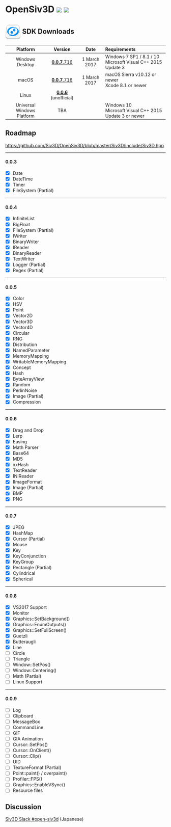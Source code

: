 <h1>OpenSiv3D <a href="http://doge.mit-license.org"><img src="http://img.shields.io/:license-mit-blue.svg"></a> <a href="https://siv3d-slackin.herokuapp.com/"><img src="https://siv3d-slackin.herokuapp.com/badge.svg"></a></h1>

<h2><a href="#-sdk-downloads"><img src="doc/siv3d_icon_48.png" align="absmiddle"></a> SDK Downloads</h2>

| Platform        | Version        | Date       | Requirements                  |
|:---------------:|:---------------:|:-------------:|:------------------------------|
| Windows Desktop | <a href="https://github.com/Siv3D/OpenSiv3D/wiki/OpenSiv3D-SDK-for-Windows-Desktop">**0.0.7**.716</a>     | 1 March 2017 | Windows 7 SP1 / 8.1 / 10<br>Microsoft Visual C++ 2015 Update 3 |
| macOS           | <a href="https://github.com/Siv3D/OpenSiv3D/wiki/OpenSiv3D-SDK-for-macOS">**0.0.7**.716</a>     | 1 March 2017 | macOS Sierra v10.12 or newer<br>Xcode 8.1 or newer |
| Linux           | <a href="https://github.com/wynd2608/OpenSiv3D">**0.0.6**</a> (unofficial)  |               | |
| Universal Windows Platform | TBA  |               | Windows 10<br>Microsoft Visual C++ 2015 Update 3 or newer |

## Roadmap ##
 https://github.com/Siv3D/OpenSiv3D/blob/master/Siv3D/Include/Siv3D.hpp
  
---------------------------

#### 0.0.3
- [x] Date
- [x] DateTime
- [x] Timer
- [x] FileSystem (Partial)

---------------------------

#### 0.0.4
- [x] InfiniteList
- [x] BigFloat
- [x] FileSystem (Partial)
- [x] IWriter
- [x] BinaryWriter
- [x] IReader
- [x] BinaryReader
- [x] TextWriter
- [x] Logger (Partial)
- [x] Regex (Partial)

---------------------------

#### 0.0.5
- [x] Color
- [x] HSV
- [x] Point
- [x] Vector2D
- [x] Vector3D
- [x] Vector4D
- [x] Circular
- [x] RNG
- [x] Distribution
- [x] NamedParameter
- [x] MemoryMapping
- [x] WritableMemoryMapping
- [x] Concept
- [x] Hash
- [x] ByteArrayView
- [x] Random
- [x] PerlinNoise
- [x] Image (Partial)
- [x] Compression

---------------------------

#### 0.0.6
- [x] Drag and Drop
- [x] Lerp
- [x] Easing
- [x] Math Parser
- [x] Base64
- [x] MD5
- [x] xxHash
- [x] TextReader
- [x] INIReader
- [x] IImageFormat
- [x] Image (Partial)
- [x] BMP
- [x] PNG

---------------------------

#### 0.0.7
- [x] JPEG
- [x] HashMap
- [x] Cursor (Partial)
- [x] Mouse
- [x] Key
- [x] KeyConjunction
- [x] KeyGroup
- [x] Rectangle (Partial)
- [x] Cylindrical
- [x] Spherical

---------------------------

#### 0.0.8
- [x] VS2017 Support
- [x] Monitor
- [x] Graphics::SetBackground()
- [x] Graphics::EnumOutputs()
- [x] Graphics::SetFullScreen()
- [x] Guetzli
- [x] Butteraugli
- [x] Line
- [ ] Circle
- [ ] Triangle
- [ ] Window::SetPos()
- [ ] Window::Centering()
- [ ] Math (Partial)
- [ ] Linux Support

---------------------------

#### 0.0.9
- [ ] Log
- [ ] Clipboard
- [ ] MessageBox
- [ ] CommandLine
- [ ] GIF
- [ ] GIA Animation
- [ ] Cursor::SetPos()
- [ ] Cursor::OnClient()
- [ ] Cursor::Clip()
- [ ] UID
- [ ] TextureFormat (Partial)
- [ ] Point::paint() / overpaint()
- [ ] Profiler::FPS()
- [ ] Graphics::EnableVSync()
- [ ] Resource files

## Discussion ##
 [Siv3D Slack #open-siv3d](https://siv3d.slack.com/messages/open-siv3d/details/)  (Japanese)
